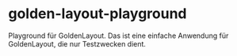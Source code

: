 # golden-layout-playground
Playground für GoldenLayout. Das ist eine einfache Anwendung für GoldenLayout, die nur Testzwecken dient. 
